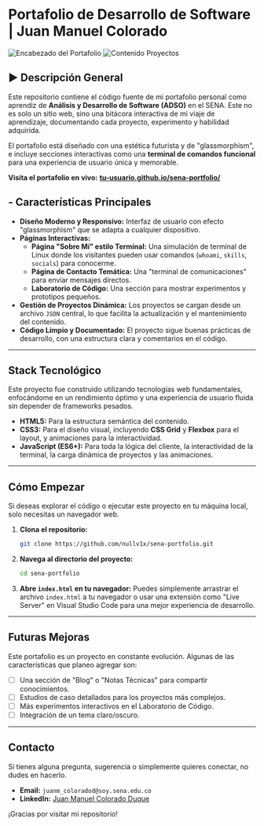 # Portafolio de Desarrollo de Software | Juan Manuel Colorado

![Encabezado del Portafolio](https://github.com/nullv1x/sena-portfolio/blob/main/assets/images/js-fundamentals-exercises.png)
![Contenido Proyectos](https://github.com/nullv1x/sena-portfolio/blob/main/assets/images/js-fundamentals-home.png)

## ► Descripción General

Este repositorio contiene el código fuente de mi portafolio personal como aprendiz de **Análisis y Desarrollo de Software (ADSO)** en el SENA. Este no es solo un sitio web, sino una bitácora interactiva de mi viaje de aprendizaje, documentando cada proyecto, experimento y habilidad adquirida.

El portafolio está diseñado con una estética futurista y de "glassmorphism", e incluye secciones interactivas como una **terminal de comandos funcional** para una experiencia de usuario única y memorable.

**Visita el portafolio en vivo:** [**tu-usuario.github.io/sena-portfolio/**](https://null_v1x.github.io/sena-portfolio/) 

##  - Características Principales

* **Diseño Moderno y Responsivo:** Interfaz de usuario con efecto "glassmorphism" que se adapta a cualquier dispositivo.
* **Páginas Interactivas:**
    * **Página "Sobre Mí" estilo Terminal:** Una simulación de terminal de Linux donde los visitantes pueden usar comandos (`whoami`, `skills`, `socials`) para conocerme.
    * **Página de Contacto Temática:** Una "terminal de comunicaciones" para enviar mensajes directos.
    * **Laboratorio de Código:** Una sección para mostrar experimentos y prototipos pequeños.
* **Gestión de Proyectos Dinámica:** Los proyectos se cargan desde un archivo `JSON` central, lo que facilita la actualización y el mantenimiento del contenido.
* **Código Limpio y Documentado:** El proyecto sigue buenas prácticas de desarrollo, con una estructura clara y comentarios en el código.

---

##  Stack Tecnológico

Este proyecto fue construido utilizando tecnologías web fundamentales, enfocándome en un rendimiento óptimo y una experiencia de usuario fluida sin depender de frameworks pesados.

* **HTML5:** Para la estructura semántica del contenido.
* **CSS3:** Para el diseño visual, incluyendo **CSS Grid** y **Flexbox** para el layout, y animaciones para la interactividad.
* **JavaScript (ES6+):** Para toda la lógica del cliente, la interactividad de la terminal, la carga dinámica de proyectos y las animaciones.

---

##  Cómo Empezar

Si deseas explorar el código o ejecutar este proyecto en tu máquina local, solo necesitas un navegador web.

1.  **Clona el repositorio:**
    ```bash
    git clone https://github.com/nullv1x/sena-portfolio.git
    ```

2.  **Navega al directorio del proyecto:**
    ```bash
    cd sena-portfolio
    ```

3.  **Abre `index.html` en tu navegador:**
    Puedes simplemente arrastrar el archivo `index.html` a tu navegador o usar una extensión como "Live Server" en Visual Studio Code para una mejor experiencia de desarrollo.

---

##  Futuras Mejoras

Este portafolio es un proyecto en constante evolución. Algunas de las características que planeo agregar son:

* [ ] Una sección de "Blog" o "Notas Técnicas" para compartir conocimientos.
* [ ] Estudios de caso detallados para los proyectos más complejos.
* [ ] Más experimentos interactivos en el Laboratorio de Código.
* [ ] Integración de un tema claro/oscuro.

---

##  Contacto

Si tienes alguna pregunta, sugerencia o simplemente quieres conectar, no dudes en hacerlo.

* **Email:** `juanm_coloradod@soy.sena.edu.co`
* **LinkedIn:** [Juan Manuel Colorado Duque](https://www.linkedin.com/in/juan-manuel-colorado-duque)

¡Gracias por visitar mi repositorio!